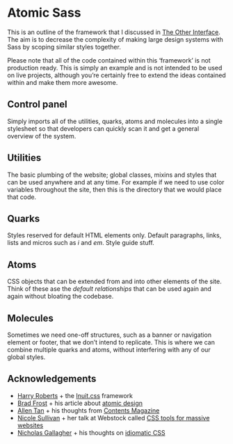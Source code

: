 # Atomic Sass

This is an outline of the framework that I discussed in [The Other Interface](http://coding.smashingmagazine.com/2013/08/02/other-interface-atomic-design-sass/). The aim is to decrease the complexity of making large design systems with Sass by scoping similar styles together.

Please note that all of the code contained within this ‘framework’ is not production ready. This is simply an example and is not intended to be used on live projects, although you’re certainly free to extend the ideas contained within and make them more awesome.


## Control panel
Simply imports all of the utilities, quarks, atoms and molecules into a single stylesheet so that developers can quickly scan it and get a general overview of the system.

## Utilities
The basic plumbing of the website; global classes, mixins and styles that can be used anywhere and at any time. For example if we need to use color variables throughout the site, then this is the directory that we would place that code.

## Quarks
Styles reserved for default HTML elements only. Default paragraphs, links, lists and micros such as *i* and *em*. Style guide stuff.

## Atoms
CSS objects that can be extended from and into other elements of the site. Think of these ase the *default relationships* that can be used again and again without bloating the codebase.

## Molecules
Sometimes we need one-off structures, such as a banner or navigation element or footer, that we don’t intend to replicate. This is where we can combine multiple quarks and atoms, without interfering with any of our global styles.



## Acknowledgements
- [Harry Roberts](http://twitter.com/csswizardry) + the [Inuit.css](http://inuitcss.com/) framework
- [Brad Frost](http://twitter.com/bradfrost) + his article about [atomic design](http://bradfrostweb.com/blog/post/atomic-web-design/)
- [Allen Tan](http://twitter.com/tealtan) + his thoughts from [Contents Magazine](http://contentsmagazine.com/articles/made-to-measure/)
- [Nicole Sullivan](http://twitter.com/stubbornella) + her talk at Webstock called [CSS tools for massive websites](http://talks.webstock.org.nz/speakers/nicole-sullivan/css-tools-massive-websites/)
- [Nicholas Gallagher](http://twitter.com/necolas) + his thoughts on [idiomatic CSS](https://github.com/necolas/idiomatic-css)
